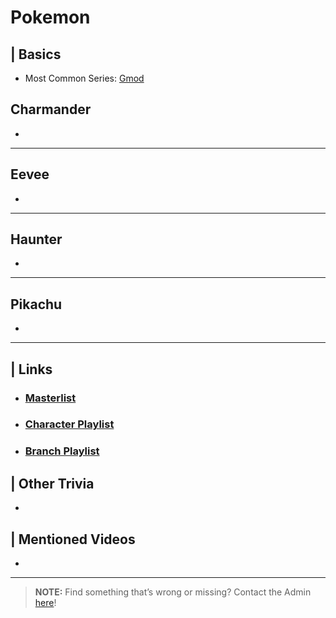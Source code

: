 # Pokemon  


## | Basics
- Most Common Series: [Gmod](6.Series/Gmod.html)


## Charmander
- 
----
## Eevee
- 
----
## Haunter
- 
----
## Pikachu
- 

----

## | Links  
- ### [Masterlist]()  
- ### [Character Playlist]()  
- ### [Branch Playlist]()  


## | Other Trivia  
-   

## | Mentioned Videos
- []()

----

> **NOTE:** Find something that’s wrong or missing? Contact the Admin [here](chapter_2.html)!